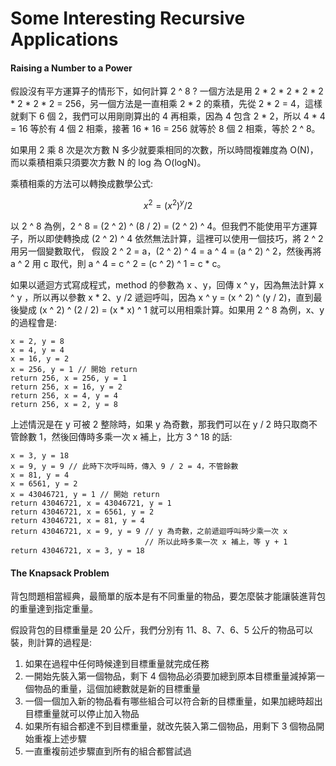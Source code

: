 # Some Interesting Recursive Applications

#### Raising a Number to a Power

假設沒有平方運算子的情形下，如何計算 2 ^ 8 ? 一個方法是用 2 \* 2 \* 2 \* 2 \* 2 \* 2 \* 2  \* 2 = 256，另一個方法是一直相乘 2 \* 2 的乘積，先從 2 \* 2 = 4，這樣就剩下 6 個 2，我們可以用剛剛算出的 4 再相乘，因為 4 包含 2 \* 2，所以 4 \* 4 = 16 等於有 4 個 2 相乘，接著 16 \* 16 = 256 就等於 8 個 2 相乘，等於 2 ^ 8。

如果用 2 乘 8 次是次方數 N 多少就要乘相同的次數，所以時間複雜度為 O\(N\)，而以乘積相乘只須要次方數 N 的 log 為 O\(logN\)。

乘積相乘的方法可以轉換成數學公式:

$$
x^2=(x^2)^y/2
$$

以 2 ^ 8 為例，2 ^ 8 = \(2 ^ 2\) ^ \(8 / 2\) = \(2 ^ 2\) ^ 4。但我們不能使用平方運算子，所以即使轉換成 \(2 ^ 2\) ^ 4 依然無法計算，這裡可以使用一個技巧，將 2 ^ 2 用另一個變數取代， 假設 2 ^ 2 = a，\(2 ^ 2\) ^ 4 = a ^ 4 = \(a ^ 2\) ^ 2，然後再將 a ^ 2 用 c 取代，則 a ^ 4 = c ^ 2 = \(c ^ 2\) ^ 1 = c \* c。

如果以遞迴方式寫成程式，method 的參數為 x 、y，回傳 x ^ y，因為無法計算 x ^ y ，所以再以參數 x \* 2、y /2 遞迴呼叫，因為 x ^ y = \(x ^ 2\) ^ \(y / 2\)，直到最後變成 \(x ^ 2\) ^ \(2 / 2\) = \(x \* x\) ^ 1 就可以用相乘計算。如果用 2 ^ 8 為例，x、y的過程會是:

```text
x = 2, y = 8
x = 4, y = 4
x = 16, y = 2
x = 256, y = 1 // 開始 return
return 256, x = 256, y = 1
return 256, x = 16, y = 2
return 256, x = 4, y = 4
return 256, x = 2, y = 8
```

上述情況是在 y 可被 2 整除時，如果 y 為奇數，那我們可以在 y / 2 時只取商不管餘數 1，然後回傳時多乘一次 x 補上，比方 3 ^ 18 的話:

```text
x = 3, y = 18
x = 9, y = 9 // 此時下次呼叫時，傳入 9 / 2 = 4，不管餘數
x = 81, y = 4
x = 6561, y = 2
x = 43046721, y = 1 // 開始 return
return 43046721, x = 43046721, y = 1
return 43046721, x = 6561, y = 2
return 43046721, x = 81, y = 4
return 43046721, x = 9, y = 9 // y 為奇數，之前遞迴呼叫時少乘一次 x
                              // 所以此時多乘一次 x 補上，等 y + 1
return 43046721, x = 3, y = 18

```

#### The Knapsack Problem

背包問題相當經典，最簡單的版本是有不同重量的物品，要怎麼裝才能讓裝進背包的重量達到指定重量。

假設背包的目標重量是 20 公斤，我們分別有 11、8、7、6、5 公斤的物品可以裝，則計算的過程是:

1. 如果在過程中任何時候達到目標重量就完成任務
2. 一開始先裝入第一個物品，剩下 4 個物品必須要加總到原本目標重量減掉第一個物品的重量，這個加總數就是新的目標重量
3. 一個一個加入新的物品看有哪些組合可以符合新的目標重量，如果加總時超出目標重量就可以停止加入物品
4. 如果所有組合都達不到目標重量，就改先裝入第二個物品，用剩下 3 個物品開始重複上述步驟
5. 一直重複前述步驟直到所有的組合都嘗試過



